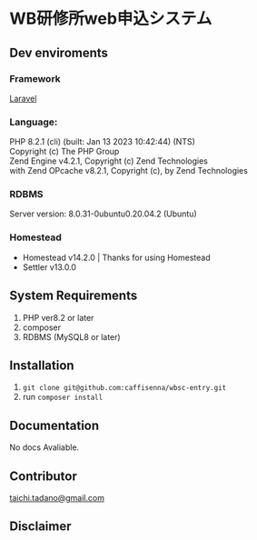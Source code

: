 # WB研修所web申込システム　

## Dev enviroments

### Framework
[Laravel]('https://github.com/laravel/framework)

### Language:
PHP 8.2.1 (cli) (built: Jan 13 2023 10:42:44) (NTS)<br>
Copyright (c) The PHP Group<br>
Zend Engine v4.2.1, Copyright (c) Zend Technologies<br>
    with Zend OPcache v8.2.1, Copyright (c), by Zend Technologies

### RDBMS
Server version: 8.0.31-0ubuntu0.20.04.2 (Ubuntu)

### Homestead
* Homestead v14.2.0 | Thanks for using Homestead
* Settler v13.0.0

## System Requirements
1. PHP ver8.2 or later
2. composer
3. RDBMS (MySQL8 or later)


## Installation
1. `git clone git@github.com:caffisenna/wbsc-entry.git`
2. run `composer install`

## Documentation
No docs Avaliable.

## Contributor
taichi.tadano@gmail.com

## Disclaimer
